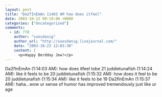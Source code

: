 ```yaml
---
layout: post
title: "Da2fInEmAn 11403 AM how does itfeel"
date: 2003-10-22 09:19:00 +0000
categories: ["Uncategorized"]
comments:
  - id: 778
    author: "suesdanig"
    author_url: "http://suesdanig.livejournal.com/"
    date: "2003-10-23 12:03:30"
    content: |
      <p>Happy Berdday Jew!</p>
---
```


Da2fInEmAn (1:14:03 AM): how does itfeel tobe 21
juddietunafish (1:14:24 AM): like it feels to be 20
juddietunafish (1:15:32 AM): how does it feel to be 20
juddietunafish (1:15:34 AM): like it feels to be 19 
Da2fInEmAn (1:15:37 AM): haha...wow ur sense of humor has improved tremendously just like ur age